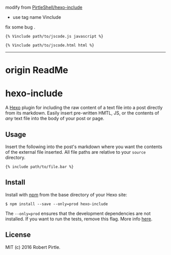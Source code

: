 modify  from [PirtleShell/hexo-include](https://github.com/PirtleShell/hexo-include)

+ use tag name Vinclude

fix some bug .


```
{% Vinclude path/to/jscode.js javascript %}

{% Vinclude path/to/jscode.html html %}
```








---
# origin ReadMe


# hexo-include

A [Hexo](https://github.com/hexojs/hexo) plugin for including the raw content of a text file into a post directly from its markdown. Easily insert pre-written HMTL, JS, or the contents of _any_ text file into the body of your post or page.

## Usage

Insert the following into the post's markdown where you want the contents of the external file inserted. All file paths are relative to your `source` directory.
```
{% include path/to/file.bar %}
```

## Install

Install with [npm](https://www.npmjs.com/) from the base directory of your Hexo site:

```
$ npm install --save --only=prod hexo-include
```

The `--only=prod` ensures that the development dependencies are not installed. If you want to run the tests, remove this flag. More info [here](https://docs.npmjs.com/cli/install).

## License

MIT (c) 2016 Robert Pirtle.

